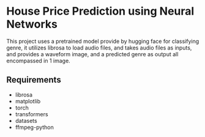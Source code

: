 # House Price Prediction using Neural Networks

This project uses a pretrained model provide by hugging face for classifying genre, it utilizes librosa to load audio files, and takes audio files as inputs, and provides a waveform image, and a predicted genre as output all encompassed in 1 image. 

## Requirements

- librosa
- matplotlib
- torch
- transformers
- datasets
- ffmpeg-python

